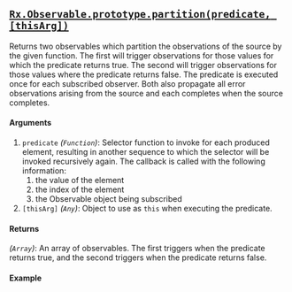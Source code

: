 ## [`Rx.Observable.prototype.partition(predicate, [thisArg])`](https://github.com/Reactive-Extensions/RxJS/blob/master/src/core/linq/observable/partition.js)

Returns two observables which partition the observations of the source by the given function.  The first will trigger observations for those values for which the predicate returns true. The second will trigger observations for those values where the predicate returns false. The predicate is executed once for each subscribed observer. Both also propagate all error observations arising from the source and each completes when the source completes.

#### Arguments
1. `predicate` *(`Function`)*: Selector function to invoke for each produced element, resulting in another sequence to which the selector will be invoked recursively again. The callback is called with the following information:
    1. the value of the element
    2. the index of the element
    3. the Observable object being subscribed
2. `[thisArg]` *(`Any`)*: Object to use as `this` when executing the predicate.

#### Returns
*(`Array`)*:  An array of observables. The first triggers when the predicate returns true, and the second triggers when the predicate returns false.

#### Example

[](http://jsbin.com/kezoye/1/embed?js,output)

